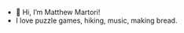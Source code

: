 - 👋 Hi, I’m Matthew Martori!
- I love puzzle games, hiking, music, making bread. 

<!---
matt-tp/matt-tp is a ✨ special ✨ repository because its `README.md` (this file) appears on your GitHub profile.
You can click the Preview link to take a look at your changes.
--->
